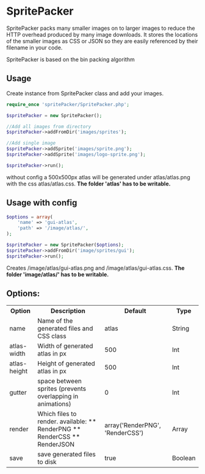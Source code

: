 SpritePacker
================================

SpritePacker packs many smaller images on to larger images to reduce the HTTP overhead produced by many image downloads.
It stores the locations of the smaller images as CSS or JSON so they are easily referenced by their filename in
your code.

SpritePacker is based on the bin packing algorithm

Usage
-------------------------
Create instance from SpritePacker class and add your images.

```php
require_once 'spritePacker/SpritePacker.php';

$spritePacker = new SpritePacker();

//Add all images from directory
$spritePacker->addFromDir('images/sprites');

//Add single image
$spritePacker->addSprite('images/sprite.png');
$spritePacker->addSprite('images/logo-sprite.png');

$spritePacker->run();
```

without config a 500x500px atlas will be generated under atlas/atlas.png with the css atlas/atlas.css.
**The folder 'atlas' has to be writable.**

Usage with config
-------------------------

```php
$options = array(
    'name' => 'gui-atlas',
    'path' => '/image/atlas/',
);

$spritePacker = new SpritePacker($options);
$spritePacker->addFromDir('image/sprites/gui');
$spritePacker->run();
```

Creates /image/atlas/gui-atlas.png and /image/atlas/gui-atlas.css.
**The folder 'image/atlas/' has to be writable.**

Options:
-------------------------

<table>
    <tr>
        <th>Option</th>
        <th>Description</th>
        <th>Default</th>
        <th>Type</th>
    </tr>
    <tr>
        <td>name</td>
        <td>Name of the generated files and CSS class</td>
        <td>atlas</td>
        <td>String</td>
    </tr>
    <tr>
        <td>atlas-width</td>
        <td>Width of generated atlas in px</td>
        <td>500</td>
        <td>Int</td>
    </tr>
    <tr>
        <td>atlas-height</td>
        <td>Height of generated atlas in px</td>
        <td>500</td>
        <td>Int</td>
    </tr>
    <tr>
        <td>gutter</td>
        <td>space between sprites (prevents overlapping in animations)</td>
        <td>0</td>
        <td>Int</td>
    </tr>
    <tr>
        <td>render</td>
        <td>Which files to render.
        available:
        ** RenderPNG
        ** RenderCSS
        ** RenderJSON</td>
        <td>array('RenderPNG', 'RenderCSS')</td>
        <td>Array</td>
    </tr>
    <tr>
        <td>save</td>
        <td>save generated files to disk</td>
        <td>true</td>
        <td>Boolean</td>
    </tr>
</table>
